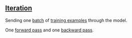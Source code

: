 ## [Iteration](#iteration)

Sending one [batch](#batch-size) of [training examples](#training-examples) through the model.

One [forward pass](#forward-propagation) and one [backward pass](#backpropagation).
